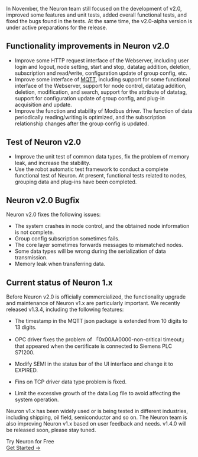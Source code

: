 In November, the Neuron team still focused on the development of v2.0, improved some features and unit tests, added overall functional tests, and fixed the bugs found in the tests. At the same time, the v2.0-alpha version is under active preparations for the release.

## Functionality improvements in Neuron v2.0

- Improve some HTTP request interface of the Webserver, including user login and logout, node setting, start and stop, datatag addition, deletion, subscription and read/write, configuration update of group config, etc.
- Improve some interface of [MQTT](https://www.emqx.com/en/mqtt-guide), including support for some functional interface of the Webserver, support for node control, datatag addition, deletion, modification, and search, support for the attribute of datatag, support for configuration update of group config, and plug-in acquisition and update.
- Improve the function and stability of Modbus driver. The function of data periodically reading/writing is optimized, and the subscription relationship changes after the group config is updated.

## Test of Neuron v2.0

- Improve the unit test of common data types, fix the problem of memory leak, and increase the stability.
- Use the robot automatic test framework to conduct a complete functional test of Neuron. At present, functional tests related to nodes, grouping data and plug-ins have been completed.

## Neuron v2.0 Bugfix

Neuron v2.0 fixes the following issues:

- The system crashes in node control, and the obtained node information is not complete.
- Group config subscription sometimes fails.
- The core layer sometimes forwards messages to mismatched nodes.
- Some data types will be wrong during the serialization of data transmission.
- Memory leak when transferring data.

## Current status of Neuron 1.x

Before Neuron v2.0 is officially commercialized, the functionality upgrade and maintenance of Neuron v1.x are particularly important. We recently released v1.3.4, including the following features:

- The timestamp in the MQTT json package is extended from 10 digits to 13 digits.

- OPC driver fixes the problem of 「0x00AA0000-non-critical timeout」that appeared when the certificate is connected to Siemens PLC S71200.

- Modify SEMI in the status bar of the UI interface and change it to EXPIRED.

- Fins on TCP driver data type problem is fixed.

- Limit the excessive growth of the data Log file to avoid affecting the system operation.


Neuron v1.x has been widely used or is being tested in different industries, including shipping, oil field, semiconductor and so on. The Neuron team is also improving Neuron v1.x based on user feedback and needs. v1.4.0 will be released soon, please stay tuned.

 
<section class="promotion">
    <div>
        Try Neuron for Free
    </div>
    <a href="https://www.emqx.com/en/try?product=neuron" class="button is-gradient px-5">Get Started →</a >
</section>
